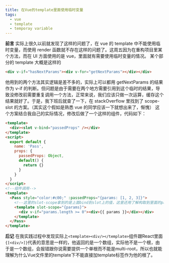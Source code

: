 ```yaml
---
title: 在Vue的template里面使用临时变量
tags:
  - vue
  - template
  - temporay variable
---
```


**前言**
实际上很久以前就发现了这样的问题了，在 vue 的 template 中不能使用临时变量，而使用 render 函数就不存在这样的问题了。这周五因为在重构项目里某个方法，而在 UI 方面使用的是 vue，里面就有需要使用临时变量的情况。
某个部分的 template 大概是这样的

```html
<div v-if="hasNextParams"><div v-for="getNextParams"></div></div>
```

他用到的两个方法其实逻辑是差不多的，实际上可以都用 getNextParams 的结果作为 v-if 的判断。但问题是由于需要在两个地方需要引用到这个临时的结果，导致没修改前需要重复调用一个方法，正常来说，我们应该只做一次运算，缓存这个结果就好了。于是，我下班后就查了一下，在 stackOverflow 里找到了 scope-slot 的方案。（其实这个假如是熟悉 vue 的同学应该一下就想出来了，惭愧）
这个方案结合我自己的实际情况，修改后做了一个这样的组件，代码如下：

```html
<template>
  <div><slot v-bind="passedProps" /></div>
</template>
<script>
  export default {
    name: 'Pass',
    props: {
      passedProps: Object,
      default() {
        return {}
      }
    }
  }
</script>
<!--组件调用-->
<template>
  <Pass style="color:#c00;" :passedProps="{params: [1, 2, 3]}">
    <!--这里的slot-scope拿到的是上面bind到slot上的值，这里还用了解构取到里面的params参数-->
    <template slot-scope="{params}">
      <div v-if="params.length >= 0"><div>{{ params }}</div></div>
    </template>
  </Pass>
</template>
```
**后记**
在我实践过程中发现实际上```<template><div/></template>```组件跟React里面```{[<div/>]}```代表的意思是一样的，他返回的是一个数组，实际他不是一个根，由于是一个数组，会报错跟你说需要提供一个单根而不能是multi-root，所以也就能理解为什么Vue文件里的template下不能直接加template标签作为他的根了。

